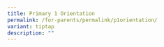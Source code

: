 ```yaml
---
title: Primary 1 Orientation
permalink: /for-parents/permalink/p1orientation/
variant: tiptap
description: ""
---
```

